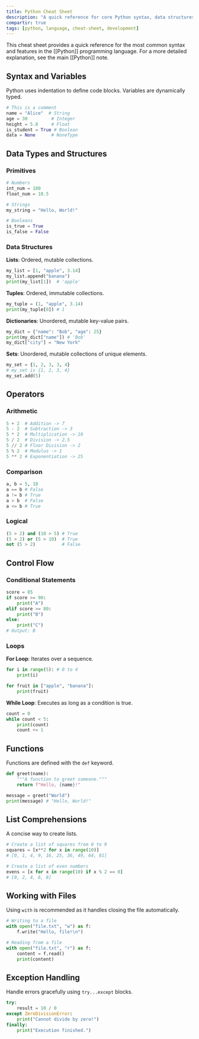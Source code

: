 ```yaml
---
title: Python Cheat Sheet
description: "A quick reference for core Python syntax, data structures, control flow, and other common features."
compartir: true
tags: [python, language, cheat-sheet, development]
---
```


This cheat sheet provides a quick reference for the most common syntax and features in the [[Python]] programming language. For a more detailed explanation, see the main [[Python]] note.

## Syntax and Variables

Python uses indentation to define code blocks. Variables are dynamically typed.

```python
# This is a comment
name = "Alice"  # String
age = 30         # Integer
height = 5.8     # Float
is_student = True # Boolean
data = None      # NoneType
```

## Data Types and Structures

### Primitives

```python
# Numbers
int_num = 100
float_num = 10.5

# Strings
my_string = "Hello, World!"

# Booleans
is_true = True
is_false = False
```

### Data Structures

**Lists**: Ordered, mutable collections.
```python
my_list = [1, "apple", 3.14]
my_list.append("banana")
print(my_list[1])  # 'apple'
```

**Tuples**: Ordered, immutable collections.
```python
my_tuple = (1, "apple", 3.14)
print(my_tuple[0]) # 1
```

**Dictionaries**: Unordered, mutable key-value pairs.
```python
my_dict = {"name": "Bob", "age": 25}
print(my_dict["name"]) # 'Bob'
my_dict["city"] = "New York"
```

**Sets**: Unordered, mutable collections of unique elements.
```python
my_set = {1, 2, 3, 3, 4}
# my_set is {1, 2, 3, 4}
my_set.add(5)
```

## Operators

### Arithmetic

```python
5 + 2  # Addition -> 7
5 - 2  # Subtraction -> 3
5 * 2  # Multiplication -> 10
5 / 2  # Division -> 2.5
5 // 2 # Floor Division -> 2
5 % 2  # Modulus -> 1
5 ** 2 # Exponentiation -> 25
```

### Comparison

```python
a, b = 5, 10
a == b # False
a != b # True
a > b  # False
a <= b # True
```

### Logical

```python
(5 > 2) and (10 > 5) # True
(5 > 2) or (5 > 10)  # True
not (5 > 2)          # False
```

## Control Flow

### Conditional Statements

```python
score = 85
if score >= 90:
    print("A")
elif score >= 80:
    print("B")
else:
    print("C")
# Output: B
```

### Loops

**For Loop**: Iterates over a sequence.
```python
for i in range(5): # 0 to 4
    print(i)

for fruit in ["apple", "banana"]:
    print(fruit)
```

**While Loop**: Executes as long as a condition is true.
```python
count = 0
while count < 5:
    print(count)
    count += 1
```

## Functions

Functions are defined with the `def` keyword.

```python
def greet(name):
    """A function to greet someone."""
    return f"Hello, {name}!"

message = greet("World")
print(message) # "Hello, World!"
```

## List Comprehensions

A concise way to create lists.

```python
# Create a list of squares from 0 to 9
squares = [x**2 for x in range(10)]
# [0, 1, 4, 9, 16, 25, 36, 49, 64, 81]

# Create a list of even numbers
evens = [x for x in range(10) if x % 2 == 0]
# [0, 2, 4, 6, 8]
```

## Working with Files

Using `with` is recommended as it handles closing the file automatically.

```python
# Writing to a file
with open("file.txt", "w") as f:
    f.write("Hello, file!\n")

# Reading from a file
with open("file.txt", "r") as f:
    content = f.read()
    print(content)
```

## Exception Handling

Handle errors gracefully using `try...except` blocks.

```python
try:
    result = 10 / 0
except ZeroDivisionError:
    print("Cannot divide by zero!")
finally:
    print("Execution finished.")
```